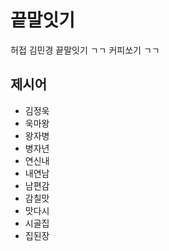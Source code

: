 # 끝말잇기
허접 김민경 끝말잇기 ㄱㄱ 커피쏘기 ㄱㄱ

## 제시어
- 김정욱
- 욱마왕
- 왕자병
- 병자년
- 연신내
- 내연남
- 남편감
- 감칠맛
- 맛다시
- 시골집    
- 집된장
